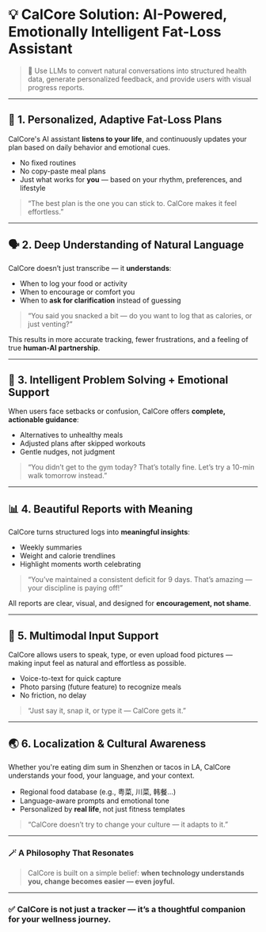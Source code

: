 # 💡 CalCore Solution: AI-Powered, Emotionally Intelligent Fat-Loss Assistant

> 🎯 Use LLMs to convert natural conversations into structured health data, generate personalized feedback, and provide users with visual progress reports.

---

## 🧠 1. Personalized, Adaptive Fat-Loss Plans

CalCore's AI assistant **listens to your life**, and continuously updates your plan based on daily behavior and emotional cues.

- No fixed routines  
- No copy-paste meal plans  
- Just what works for **you** — based on your rhythm, preferences, and lifestyle

> “The best plan is the one you can stick to. CalCore makes it feel effortless.”

---

## 🗣️ 2. Deep Understanding of Natural Language

CalCore doesn’t just transcribe — it **understands**:

- When to log your food or activity  
- When to encourage or comfort you  
- When to **ask for clarification** instead of guessing

> “You said you snacked a bit — do you want to log that as calories, or just venting?”

This results in more accurate tracking, fewer frustrations, and a feeling of true **human-AI partnership**.

---

## 🧩 3. Intelligent Problem Solving + Emotional Support

When users face setbacks or confusion, CalCore offers **complete, actionable guidance**:

- Alternatives to unhealthy meals  
- Adjusted plans after skipped workouts  
- Gentle nudges, not judgment

> “You didn’t get to the gym today? That’s totally fine. Let’s try a 10-min walk tomorrow instead.”

---

## 📊 4. Beautiful Reports with Meaning

CalCore turns structured logs into **meaningful insights**:

- Weekly summaries  
- Weight and calorie trendlines  
- Highlight moments worth celebrating

> “You’ve maintained a consistent deficit for 9 days. That’s amazing — your discipline is paying off!”

All reports are clear, visual, and designed for **encouragement, not shame**.

---

## 🎥 5. Multimodal Input Support

CalCore allows users to speak, type, or even upload food pictures — making input feel as natural and effortless as possible.

- Voice-to-text for quick capture  
- Photo parsing (future feature) to recognize meals  
- No friction, no delay

> “Just say it, snap it, or type it — CalCore gets it.”

---

## 🌏 6. Localization & Cultural Awareness

Whether you're eating dim sum in Shenzhen or tacos in LA, CalCore understands your food, your language, and your context.

- Regional food database (e.g., 粤菜, 川菜, 韩餐…)  
- Language-aware prompts and emotional tone  
- Personalized by **real life**, not just fitness templates

> “CalCore doesn’t try to change your culture — it adapts to it.”

---

### 🪄 A Philosophy That Resonates

> CalCore is built on a simple belief: **when technology understands you, change becomes easier — even joyful.**

---

### ✅ CalCore is not just a tracker — it’s a thoughtful companion for your wellness journey.
